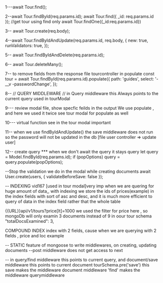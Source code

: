1---await Tour.find();

2--await Tour.findById(req.params.id);
await Tour.find({ \_id: req.params.id }); //get tour using find only
await Tour.findOne({\_id:req.params.id})

3-- await Tour.create(req.body);

4--await Tour.findByIdAndUpdate(req.params.id, req.body, {
new: true,
runValidators: true,
});

5-- await Tour.findByIdAndDelete(req.params.id);

6-- await Tour.deleteMany();

7-- to remove fields from the response file tourcontroller in populate
const tour = await Tour.findById(req.params.id).populate({
path: 'guides',
select: '-\_\_v -passwordChange',
});

8-- // QUERY MIDDLEWARE
// in Query middleware this Always points to the current query
used in tourModal

9--- review modal file, show specfic feilds in the output
We use populate , and here we used it twice
see tour modal for populate as well

10--- virtual function see in the tour modal important

11-- when we use findByIdAndUpdate() the save middleware does not run so the password will not be updated in the db [file user controller => update user]

12-- create query \*\*\*
when we don't await the query it stays query
let query = Model.findById(req.params.id);
if (popOptions) query = query.populate(popOptions);

--Stop the validation we do in the modal while creating documents
await User.create(users, { validateBeforeSave: false });

-- INDEXING vid167 [used in tour modal]very imp when we are quering for huge amount of data,, with indexing we store the ids of prices(example) in the index fields with sort of asc and desc, and it is much more efficient to query of data in the index field rather that the whole table

{{URL}}api/v1/tours?price[lt]=1000
we used the filter for price here , so mongoDb will only examin 3 documents instead of 9 in oour tour schema
"totalDocsExamined": 3,

COMPOUND INDEX index with 2 fields, cause when we are querying with 2 fields , price and loc example

<!-- vid 168 -->

-- STATIC feature of mongoose to write middlewares, on creating, updating documents
--post middleware does not get access to next

-- in query/find middleware this points to current query, and document/save middleware this points to current document
tourSchema.pre('save') this save makes the middleware document middleware
'find' makes the middleware querymiddleware
